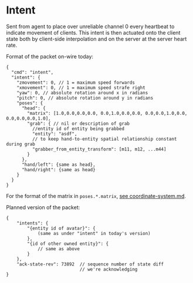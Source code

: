 # Intent

Sent from agent to place over unreliable channel 0 every heartbeat
to indicate movement of clients. This intent is then actuated
onto the client state both by client-side interpolation
and on the server at the server heart rate.

Format of the packet on-wire today:

```
{
  "cmd": "intent",
  "intent": {
    "zmovement": 0, // 1 = maximum speed forwards
    "xmovement": 0, // 1 = maximum speed strafe right
    "yaw": 0, // absolute rotation around x in radians
    "pitch": 0, // absolute rotation around y in radians
    "poses": {
      "head": {
        "matrix": [1.0,0.0,0.0,0.0, 0.0,1.0,0.0,0.0, 0.0,0.0,1.0,0.0, 0.0,0.0,0.0,1.0],
        "grab": { // nil or description of grab
          //entity id of entity being grabbed
          "entity": "asdf", 
          // to keep hand-to-entity spatial relationship constant during grab
          "grabber_from_entity_transform": [m11, m12, ...m44]
        }
      },
      "hand/left": {same as head},
      "hand/right": {same as head}
    }
  }
}
```

For the format of the matrix in `poses.*.matrix`, [see coordinate-system.md](coordinate-system.md).

Planned version of the packet:

```
{
    "intents": {
        "{entity id of avatar}": {
            (same as under "intent" in today's version)
        },
        "{id of other owned entity}": {
            // same as above
        }
    },
    "ack-state-rev": 73892  // sequence number of state diff
                            // we're acknowledging
}
```
